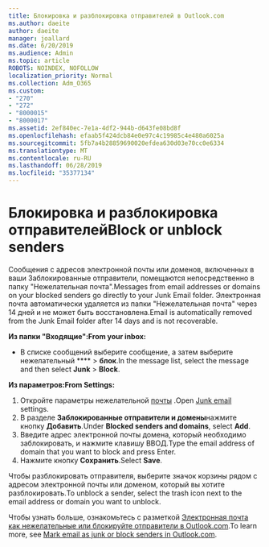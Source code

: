 ```yaml
---
title: Блокировка и разблокировка отправителей в Outlook.com
ms.author: daeite
author: daeite
manager: joallard
ms.date: 6/20/2019
ms.audience: Admin
ms.topic: article
ROBOTS: NOINDEX, NOFOLLOW
localization_priority: Normal
ms.collection: Adm_O365
ms.custom:
- "270"
- "272"
- "8000015"
- "8000017"
ms.assetid: 2ef840ec-7e1a-4df2-944b-d643fe08bd8f
ms.openlocfilehash: efaab5f424dcb84e0e97c4c19985c4e480a6025a
ms.sourcegitcommit: 5fb7a4b28859690020efdea630d03e70cc0e6334
ms.translationtype: MT
ms.contentlocale: ru-RU
ms.lasthandoff: 06/28/2019
ms.locfileid: "35377134"
---
```

# <a name="block-or-unblock-senders"></a><span data-ttu-id="67d68-102">Блокировка и разблокировка отправителей</span><span class="sxs-lookup"><span data-stu-id="67d68-102">Block or unblock senders</span></span>

<span data-ttu-id="67d68-103">Сообщения с адресов электронной почты или доменов, включенных в ваши Заблокированные отправители, помещаются непосредственно в папку "Нежелательная почта".</span><span class="sxs-lookup"><span data-stu-id="67d68-103">Messages from email addresses or domains on your blocked senders go directly to your Junk Email folder.</span></span> <span data-ttu-id="67d68-104">Электронная почта автоматически удаляется из папки "Нежелательная почта" через 14 дней и не может быть восстановлена.</span><span class="sxs-lookup"><span data-stu-id="67d68-104">Email is automatically removed from the Junk Email folder after 14 days and is not recoverable.</span></span>

<span data-ttu-id="67d68-105">**Из папки "Входящие":**</span><span class="sxs-lookup"><span data-stu-id="67d68-105">**From your inbox:**</span></span>

- <span data-ttu-id="67d68-106">В списке сообщений выберите сообщение, а затем выберите нежелательный \*\*\*\* > **блок**.</span><span class="sxs-lookup"><span data-stu-id="67d68-106">In the message list, select the message and then select **Junk** > **Block**.</span></span>

<span data-ttu-id="67d68-107">**Из параметров:**</span><span class="sxs-lookup"><span data-stu-id="67d68-107">**From Settings:**</span></span>

1. <span data-ttu-id="67d68-108">Откройте параметры нежелательной [почты](https://outlook.live.com/mail/options/mail/junkEmail) .</span><span class="sxs-lookup"><span data-stu-id="67d68-108">Open [Junk email](https://outlook.live.com/mail/options/mail/junkEmail) settings.</span></span>
2. <span data-ttu-id="67d68-109">В разделе **Заблокированные отправители и домены**нажмите кнопку **Добавить**.</span><span class="sxs-lookup"><span data-stu-id="67d68-109">Under **Blocked senders and domains**, select **Add**.</span></span>
3. <span data-ttu-id="67d68-110">Введите адрес электронной почты домена, который необходимо заблокировать, и нажмите клавишу ВВОД.</span><span class="sxs-lookup"><span data-stu-id="67d68-110">Type the email address of domain that you want to block and press Enter.</span></span>
4. <span data-ttu-id="67d68-111">Нажмите кнопку **Сохранить**.</span><span class="sxs-lookup"><span data-stu-id="67d68-111">Select **Save**.</span></span>

<span data-ttu-id="67d68-112">Чтобы разблокировать отправителя, выберите значок корзины рядом с адресом электронной почты или доменом, который вы хотите разблокировать.</span><span class="sxs-lookup"><span data-stu-id="67d68-112">To unblock a sender, select the trash icon next to the email address or domain you want to unblock.</span></span>

<span data-ttu-id="67d68-113">Чтобы узнать больше, ознакомьтесь с разметкой [Электронная почта как нежелательные или блокируйте отправители в Outlook.com](https://support.office.com/article/a3ece97b-82f8-4a5e-9ac3-e92fa6427ae4?wt.mc_id=Office_Outlook_com_Alchemy).</span><span class="sxs-lookup"><span data-stu-id="67d68-113">To learn more, see [Mark email as junk or block senders in Outlook.com](https://support.office.com/article/a3ece97b-82f8-4a5e-9ac3-e92fa6427ae4?wt.mc_id=Office_Outlook_com_Alchemy).</span></span>